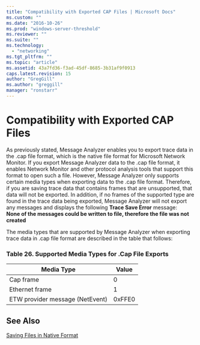 ```yaml
---
title: "Compatibility with Exported CAP Files | Microsoft Docs"
ms.custom: ""
ms.date: "2016-10-26"
ms.prod: "windows-server-threshold"
ms.reviewer: ""
ms.suite: ""
ms.technology: 
  - "networking"
ms.tgt_pltfrm: ""
ms.topic: "article"
ms.assetid: 43a7fd36-f3ad-45df-8685-3b31af9f0913
caps.latest.revision: 15
author: "GregGill"
ms.author: "greggill"
manager: "ronstarr"
---
```

# Compatibility with Exported CAP Files
As previously stated, Message Analyzer enables you to export trace data in the  .cap file format, which is the native file format for  Microsoft Network Monitor. If you export Message Analyzer data to the .cap file format, it enables Network Monitor and other protocol analysis tools that support this format to open such a file. However, Message Analyzer only supports certain media types when exporting data to the .cap file format. Therefore, if you are saving trace data that contains frames that are unsupported, that data will not be exported. In addition, if no frames of the supported type are found in the trace data being exported, Message Analyzer will not export any messages and displays the following **Trace Save Error** message:  
**None of the messages could be written to file, therefore the file was not created**  
  
 The media types that are supported by Message Analyzer when exporting trace data in .cap file format are described in the table that follows:  
  
### Table 26.   Supported Media Types for .Cap File Exports  
  
|Media Type|Value|  
|----------------|-----------|  
|Cap frame|0|  
|Ethernet frame|1|  
|ETW provider message (NetEvent)|0xFFE0|  
  
## See Also  
 [Saving Files in Native Format](../messageanalyzer_content/saving-files-in-native-format.md)